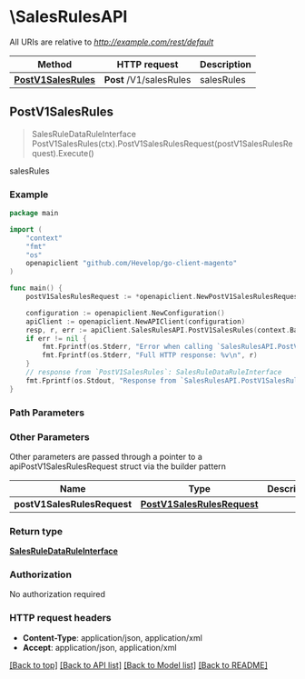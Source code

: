 # \SalesRulesAPI

All URIs are relative to *http://example.com/rest/default*

Method | HTTP request | Description
------------- | ------------- | -------------
[**PostV1SalesRules**](SalesRulesAPI.md#PostV1SalesRules) | **Post** /V1/salesRules | salesRules



## PostV1SalesRules

> SalesRuleDataRuleInterface PostV1SalesRules(ctx).PostV1SalesRulesRequest(postV1SalesRulesRequest).Execute()

salesRules



### Example

```go
package main

import (
	"context"
	"fmt"
	"os"
	openapiclient "github.com/Hevelop/go-client-magento"
)

func main() {
	postV1SalesRulesRequest := *openapiclient.NewPostV1SalesRulesRequest(*openapiclient.NewSalesRuleDataRuleInterface([]int32{int32(123)}, []int32{int32(123)}, int32(123), false, false, false, int32(123), float32(123), int32(123), false, int32(123), false, "CouponType_example", false, int32(123))) // PostV1SalesRulesRequest |  (optional)

	configuration := openapiclient.NewConfiguration()
	apiClient := openapiclient.NewAPIClient(configuration)
	resp, r, err := apiClient.SalesRulesAPI.PostV1SalesRules(context.Background()).PostV1SalesRulesRequest(postV1SalesRulesRequest).Execute()
	if err != nil {
		fmt.Fprintf(os.Stderr, "Error when calling `SalesRulesAPI.PostV1SalesRules``: %v\n", err)
		fmt.Fprintf(os.Stderr, "Full HTTP response: %v\n", r)
	}
	// response from `PostV1SalesRules`: SalesRuleDataRuleInterface
	fmt.Fprintf(os.Stdout, "Response from `SalesRulesAPI.PostV1SalesRules`: %v\n", resp)
}
```

### Path Parameters



### Other Parameters

Other parameters are passed through a pointer to a apiPostV1SalesRulesRequest struct via the builder pattern


Name | Type | Description  | Notes
------------- | ------------- | ------------- | -------------
 **postV1SalesRulesRequest** | [**PostV1SalesRulesRequest**](PostV1SalesRulesRequest.md) |  | 

### Return type

[**SalesRuleDataRuleInterface**](SalesRuleDataRuleInterface.md)

### Authorization

No authorization required

### HTTP request headers

- **Content-Type**: application/json, application/xml
- **Accept**: application/json, application/xml

[[Back to top]](#) [[Back to API list]](../README.md#documentation-for-api-endpoints)
[[Back to Model list]](../README.md#documentation-for-models)
[[Back to README]](../README.md)

